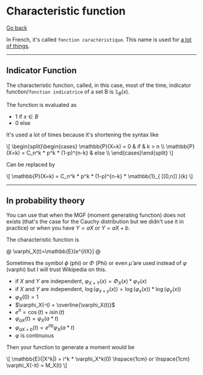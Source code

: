 # Characteristic function

[Go back](..)

In French, it's called `fonction caractéristique`. This name is used for [a lot of things](https://en.wikipedia.org/wiki/Characteristic_function).

<hr class="sr">

## Indicator Function

The characteristic function, called, in this case, most of the time, indicator function/`fonction indicatrice` of a set B is $\mathbb{1}_{ B }(x)$.

The function is evaluated as

* $1$ if $x \in B$
* $0$ else

It's used a lot of times because it's shortening the syntax like

<div>
\[
\begin{split}\begin{cases}
\mathbb{P}(X=k) = 0 & if & k > n  \\
\mathbb{P}(X=k) =  C_n^k * p^k * (1-p)^{n-k}  & else  \\
\end{cases}\end{split}
\]
</div>

Can be replaced by

<div>
\[
\mathbb{P}(X=k) =  C_n^k * p^k * (1-p)^{n-k} *  \mathbb{1}_{ [[0,n]] }(k)
\]
</div>

<hr class="sl">

## In probability theory

You can use that when the MGF (moment generating function) does not exists (that's the case for the Cauchy distribution but we didn't use it in practice) or when you have $Y = aX$ or $Y = aX+b$.

The characteristic function is

@
\varphi_X(t)=\mathbb{E}[e^{itX}]
@

Sometimes the symbol $\phi$ (phi) or $\Phi$ (Phi) or even $\hat{\mu}$ are used instead of $\varphi$ (varphi) but I will trust Wikipedia on this.

* if $X$ and $Y$ are independent, $\varphi_{X+Y}(x) = \Phi_{X}(x) * \varphi_{Y}(x)$
* if $X$ and $Y$ are independent, $\log(\varphi_{x+y}(x)) = \log(\varphi_{x}(x)) * \log(\varphi_{y}(x))$
* $\varphi_X(0) = 1$
* $\varphi_X(-t) = \overline{\varphi_X(t)}$
* $e^{it} = \cos(t) + i\sin(t)$
* $\varphi_{aX}(t) = \varphi_{X}(a*t)$
* $\varphi_{aX+b}(t) = e^{itb} \varphi_{X}(a*t)$
* $\varphi$ is continuous

Then your function to generate a moment would be

<div>
\[
\mathbb{E}(|X^k|) = i^k * \varphi_X^k(0)
\hspace{1cm}
or
\hspace{1cm}
\varphi_X(-it) = M_X(t) 
\]
</div>